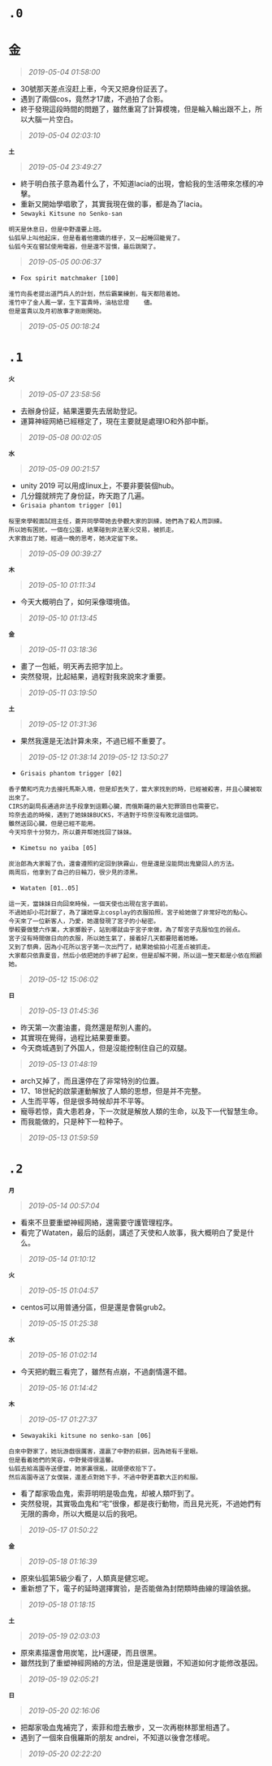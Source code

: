 **`.0`**
========
**`金`**
========
>*2019-05-04 01:58:00*
- 30號那天差点沒赶上車，今天又把身份証丟了。
- 遇到了兩個cos，竟然才17歲，不過拍了合影。
- 終于發現這段時間的問題了，雖然重寫了計算模塊，但是輪入輪出跟不上，所以大腦一片空白。
>*2019-05-04 02:03:10*

**`土`**
>*2019-05-04 23:49:27*
- 終于明白孩子意為着什么了，不知道lacia的出現，會給我的生活帶來怎樣的冲擊。
- 重新又開始學唱歌了，其實我現在做的事，都是為了lacia。
- `Sewayki Kitsune no Senko-san`
```
明天是休息日，但是中野還要上班。
仙狐早上叫他起床，但是看着他撒嬌的樣子，又一起睡回籠覺了。
仙狐今天在嘗試使用電器，但是還不習慣，最后跳閘了。
```
>*2019-05-05 00:06:37*
- `Fox spirit matchmaker [100]`
```
淮竹向長老提出道門兵人的計划，然后霸業練劍，每天都陪着她。
淮竹中了金人鳳一掌，生下富貴時，油枯忿燈    儘。
但是富貴以及月初故事才剛剛開始。
```
>*2019-05-05 00:18:24*

**`.1`**
========
**`火`**
>*2019-05-07 23:58:56*
- 去辦身份証，結果還要先去居助登記。
- 運算神絰网絡已經穩定了，現在主要就是處理IO和外部中斷。
>*2019-05-08 00:02:05*

**`水`**
>*2019-05-09 00:21:57*
- unity 2019 可以用成linux上，不要非要裝個hub。
- 几分鐘就辨完了身份証，昨天跑了几遍。
- `Grisaia phantom trigger [01]`
```
桜里來學較面試班主任，蒼井同學帶她去參觀大家的訓綀，她們為了殺人而訓綀。
所以她有困扰，一個在公園，結果碰到非法軍火交易，被抓走。
大家救出了她，經過一晚的思考，她决定留下來。
```
>*2019-05-09 00:39:27*

**`木`**
>*2019-05-10 01:11:34*
- 今天大概明白了，如何采像環境值。
>*2019-05-10 01:13:45*

**`金`**
>*2019-05-11 03:18:36*
- 畫了一包紙，明天再去把字加上。
- 突然發現，比起結果，過程對我來說來才重要。
>*2019-05-11 03:19:50*

**`土`**
>*2019-05-12 01:31:36*
- 果然我還是无法計算未來，不過已經不重要了。
>*2019-05-12 01:38:14*
>*2019-05-12 13:50:27*
- `Grisais phantom trigger [02]`
```
香子蘭和巧克力去接托馬斯入境，但是却丟失了，當大家找到的時，已經被殺害，并且心臟被取出來了。
CIRS的副局長通過非法手段拿到這顆心臟，而俄斯羅的最大犯罪頭目也需要它。
玲奈去追的時候，遇到了她妹妹BUCKS，不過對于玲奈沒有敗北這個詞。
雖然送回心臟，但是已經不能用。
今天玲奈十分努力，所以蒼井帮她找回了妹妹。
```
- `Kimetsu no yaiba [05]`
```
炭治郎為大家報了仇，還會遵照約定回到狹霧山，但是還是沒能問出鬼變回人的方法。
兩周后，他拿到了自己的日輪刀，很少見的漆黑。
```
- `Wataten [01..05]`
```
這一天，當妹妹日向回來時候，一個天使也出現在宮子面前。
不過她却小花討厭了，為了讓她穿上cosplay的衣服拍照，宮子給她做了非常好吃的點心。
今天來了一位新客人，乃愛，她還發現了宮子的小秘密。
學較要做雙六作業，大家擲骰子，站到哪就由于宮子來做，為了帮宮子克服怕生的弱点。
宮子沒有時間做日向的衣服，所以她生氣了，接着好几天都要陪着她睡。
又到了祭典，因為小花所以宮子第一次出門了，結果她偷拍小花差点被抓走。
大家都只依靠夏音，然后小依把她的手綁了起來，但是却解不開，所以這一整天都是小依在照顧她。
```
>*2019-05-12 15:06:02*

**`日`**
>*2019-05-13 01:45:36*
- 昨天第一次畫油畫，竟然還是帮別人畫的。
- 其實現在覺得，過程比結果要重要。
- 今天商城遇到了外国人，但是沒能控制住自己的双腿。
>*2019-05-13 01:48:19*
- arch又掉了，而且還停在了非常特別的位置。
- 17、18世紀的啟蒙運動解放了人類的思想，但是并不完整。
- 人生而平等，但是很多時候却并不平等。
- 寵辱若惊，貴大患若身，下一次就是解放人類的生命，以及下一代智慧生命。
- 而我能做的，只是种下一粒种子。
>*2019-05-13 01:59:59*

**`.2`**
========
**`月`**
>*2019-05-14 00:57:04*
- 看來不旦要重塑神經网絡，還需要守護管理程序。
- 看完了Wataten，最后的話劇，講述了天使和人故事，我大概明白了愛是什么。
>*2019-05-14 01:10:12*

**`火`**
>*2019-05-15 01:04:57*
- centos可以用普通分區，但是還是會裝grub2。
>*2019-05-15 01:25:38*

**`水`**
>*2019-05-16 01:02:14*
- 今天把約戰三看完了，雖然有点崩，不過劇情還不錯。
>*2019-05-16 01:14:42*

**`木`**
>*2019-05-17 01:27:37*
- `Sewayakiki kitsune no senko-san [06]`
```
白來中野家了，她玩游戲很厲害，還贏了中野的萩鉼，因為她有千里眼。
但是看着她們的笑容，中野覺得很溫馨。
仙狐去給高園寺送便當，她家裏很亂，就順便收拾下了。
然后高園寺送了女僕裝，還差点對她下手，不過中野更喜歡大正的和服。
```
- 看了鄰家吸血鬼，索菲明明是吸血鬼，却被人類吓到了。
- 突然發現，其實吸血鬼和“宅”很像，都是夜行動物，而且見光死，不過她們有无限的壽命，所以大概是以后的我吧。
>*2019-05-17 01:50:22*

**`金`**
>*2019-05-18 01:16:39*
- 原來仙狐第5級少看了，人類真是健忘呢。
- 重新想了下，電子的延時選擇實验，是否能做為封閉類時曲線的理論依据。
>*2019-05-18 01:18:15*

**`土`**
>*2019-05-19 02:03:03*
- 原來素描還會用炭笔，比H還硬，而且很黑。
- 雖然找到了重塑神經网絡的方法，但是還是很難，不知道如何才能修改基因。
>*2019-05-19 02:05:21*

**`日`**
>*2019-05-20 02:16:06*
- 把鄰家吸血鬼補完了，索菲和燈去散步，又一次再樹林那里相遇了。
- 遇到了一個來自俄羅斯的朋友 andrei，不知道以後會怎樣呢。
>*2019-05-20 02:22:20*